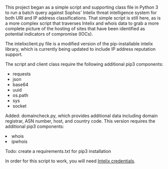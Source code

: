 This project began as a simple script and supporting class file in Python 3 to run a batch query against Sophos' Intelix threat intelligence system for both URI and IP address classifications. That simple script is still here, as is a more complex script that traverses Intelix and whois data to grab a more complete picture of the hosting of sites that have been identified as potential indicators of compromise (IOCs). 

The intelixclient.py file is a modified version of the pip-installable intelix library, which is currently being updated to include IP address reputation support. 

The script and client class require the following additional pip3 components: <ul>
  <li>requests</li>
  <li>json</li>
  <li>base64</li>
  <li>uuid</li>
  <li>os.path</li>
  <li>sys</li> 
  <li>socket</li></ul>
 
Added: domaincheck.py, which provides additional data including domain registrar, ASN number, host, and country code.
This version requires the additional pip3 components:
<li>whois</li>
<li>ipwhois</li>

Todo: create a requirements.txt for pip3 installation

In order for this script to work, you will need <a href="https://aws.amazon.com/marketplace/pp/Sophos-Limited-SophosLabs-Intelix/B07SLZPMCS">Intelix credentials</a>. 
